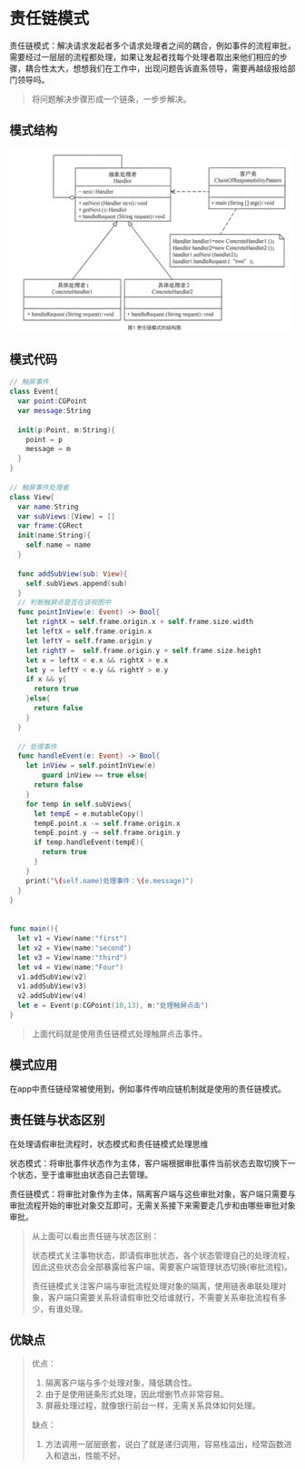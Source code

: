 # 责任链模式

责任链模式：解决请求发起者多个请求处理者之间的耦合，例如事件的流程审批，需要经过一层层的流程都处理，如果让发起者找每个处理者取出来他们相应的步骤，耦合性太大，想想我们在工作中，出现问题告诉直系领导，需要再越级报给部门领导吗。

> 将问题解决步骤形成一个链条，一步步解决。

## 模式结构

<img src="media/image-20200514105209681.png" width=500>

## 模式代码

```swift
// 触屏事件
class Event{
  var point:CGPoint
  var message:String
  
  init(p:Point, m:String){
    point = p
    message = m
  }
}

// 触屏事件处理者
class View{
  var name:String
  var subViews:[View] = []
  var frame:CGRect
  init(name:String){
    self.name = name
  }
  
  func addSubView(sub: View){
    self.subViews.append(sub)
  }
  // 判断触屏点是否在该视图中
  func pointInView(e: Event) -> Bool{
    let rightX = self.frame.origin.x + self.frame.size.width
    let leftX = self.frame.origin.x
    let leftY = self.frame.origin.y
    let rightY =  self.frame.origin.y + self.frame.size.height
    let x = leftX < e.x && rightX > e.x
    let y = leftY < e.y && rightY > e.y
    if x && y{
      return true
    }else{
      return false
    }
  }
  
  // 处理事件
  func handleEvent(e: Event) -> Bool{
    let inView = self.pointInView(e)
		guard inView == true else{
      return false
    }
    for temp in self.subViews{
      let tempE = e.mutableCopy()
      tempE.point.x -= self.frame.origin.x
      tempE.point.y -= self.frame.origin.y
      if temp.handleEvent(tempE){
        return true
      }  
    }
    print("\(self.name)处理事件：\(e.message)")
  }
}


func main(){
  let v1 = View(name:"first")
  let v2 = View(name:"second")
  let v3 = View(name:"third")
  let v4 = View(name:"Four")
  v1.addSubView(v2)
  v1.addSubView(v3)
  v2.addSubView(v4)
  let e = Event(p:CGPoint(10,13), m:"处理触屏点击")
}
```

>上面代码就是使用责任链模式处理触屏点击事件。

## 模式应用

在app中责任链经常被使用到，例如事件传响应链机制就是使用的责任链模式。

## 责任链与状态区别

在处理请假审批流程时，状态模式和责任链模式处理思维

状态模式：将审批事件状态作为主体，客户端根据审批事件当前状态去取切换下一个状态，至于谁审批由状态自己去管理。

责任链模式：将审批对象作为主体，隔离客户端与这些审批对象，客户端只需要与审批流程开始的审批对象交互即可，无需关系接下来需要走几步和由哪些审批对象审批。

> 从上面可以看出责任链与状态区别：
>
> 状态模式关注事物状态，即请假审批状态，各个状态管理自己的处理流程，因此这些状态会全部暴露给客户端，需要客户端管理状态切换(审批流程)。
>
> 责任链模式关注客户端与审批流程处理对象的隔离，使用链表串联处理对象，客户端只需要关系将请假审批交给谁就行，不需要关系审批流程有多少，有谁处理。

## 优缺点

> 优点：
>
> 1. 隔离客户端与多个处理对象，降低耦合性。
> 2. 由于是使用链条形式处理，因此增删节点非常容易。
> 3. 屏蔽处理过程，就像银行前台一样，无需关系具体如何处理。
>
> 缺点：
>
> 1. 方法调用一层层嵌套，说白了就是递归调用，容易栈溢出，经常函数进入和退出，性能不好。